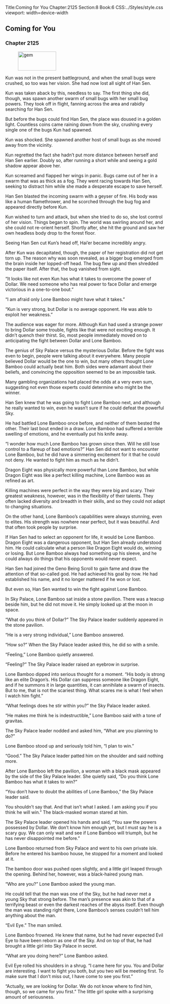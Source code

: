 Title:Coming for You 
Chapter:2125 
Section:8 
Book:6 
CSS:../Styles/style.css 
viewport: width=device-width
  
## Coming for You
### Chapter 2125 
<figure>
	<img src="../Images/gem.gif" alt="gem" id="gem" width="120" height="60" />
</figure>
  

  
  Kun was not in the present battleground, and when the small bugs were crushed, so too was her vision. She had now lost all sight of Han Sen.

Kun was taken aback by this, needless to say. The first thing she did, though, was spawn another swarm of small bugs with her small bug powers. They took off in flight, fanning across the area and rabidly searching for Han Sen.

But before the bugs could find Han Sen, the place was doused in a golden light. Countless coins came raining down from the sky, crushing every single one of the bugs Kun had spawned.

Kun was shocked. She spawned another host of small bugs as she moved away from the vicinity.

Kun regretted the fact she hadn’t put more distance between herself and Han Sen earlier. Doubly so, after running a short while and seeing a gold shadow appear above her.

Kun screamed and flapped her wings in panic. Bugs came out of her in a swarm that was as thick as a fog. They went racing towards Han Sen, seeking to distract him while she made a desperate escape to save herself.

Han Sen blasted the incoming swarm with a geyser of fire. His body was like a human flamethrower, and he scorched through the bug fog and appeared directly before Kun.

Kun wished to turn and attack, but when she tried to do so, she lost control of her vision. Things began to spin. The world was swirling around her, and she could not re-orient herself. Shortly after, she hit the ground and saw her own headless body drop to the forest floor.

Seeing Han Sen cut Kun’s head off, Hai’er became incredibly angry.

After Kun was decapitated, though, the paper of her registration did not get torn up. The reason why was soon revealed, as a bigger bug emerged from the brain inside her lopped-off head. The bug flew up and then shredded the paper itself. After that, the bug vanished from sight.

“It looks like not even Kun has what it takes to overcome the power of Dollar. We need someone who has real power to face Dollar and emerge victorious in a one-to-one bout.”

“I am afraid only Lone Bamboo might have what it takes.”

“Kun is very strong, but Dollar is no average opponent. He was able to exploit her weakness.”

The audience was eager for more. Although Kun had used a strange power to bring Dollar some trouble, fights like that were not exciting enough. It didn’t quench their thirst. So, most people immediately moved on to anticipating the fight between Dollar and Lone Bamboo.

The genius of Sky Palace versus the mysterious Dollar. Before the fight was even to begin, people were talking about it everywhere. Many people believed Dollar would be the one to win, but many others thought Lone Bamboo could actually beat him. Both sides were adamant about their beliefs, and convincing the opposition seemed to be an impossible task.

Many gambling organizations had placed the odds at a very even sum, suggesting not even those experts could determine who might be the winner.

Han Sen knew that he was going to fight Lone Bamboo next, and although he really wanted to win, even he wasn’t sure if he could defeat the powerful Sky.

He had battled Lone Bamboo once before, and neither of them bested the other. Their last bout ended in a draw. Lone Bamboo had suffered a terrible swelling of emotions, and he eventually put his knife away.

“I wonder how much Lone Bamboo has grown since then. Will he still lose control to a flareup of bad emotions?” Han Sen did not want to encounter Lone Bamboo, but he did have a simmering excitement for it that he could not deny. He wanted to fight him as much as he didn’t.

Dragon Eight was physically more powerful than Lone Bamboo, but while Dragon Eight was like a perfect killing machine, Lone Bamboo was as refined as art.

Killing machines were perfect in the way they were big and scary. Their greatest weakness, however, was in the flexibility of their talents. They often lacked diversity and breadth in their skills, and so they could not adapt to changing situations.

On the other hand, Lone Bamboo’s capabilities were always stunning, even to elites. His strength was nowhere near perfect, but it was beautiful. And that often took people by surprise.

If Han Sen had to select an opponent for life, it would be Lone Bamboo. Dragon Eight was a dangerous opponent, but Han Sen already understood him. He could calculate what a person like Dragon Eight would do, winning or losing. But Lone Bamboo always had something up his sleeve, and he could always do things that his opponents would never expect.

Han Sen had joined the Geno Being Scroll to gain fame and draw the attention of that so-called god. He had achieved his goal by now. He had established his name, and it no longer mattered if he won or lost.

But even so, Han Sen wanted to win the fight against Lone Bamboo.

In Sky Palace, Lone Bamboo sat inside a stone pavilion. There was a teacup beside him, but he did not move it. He simply looked up at the moon in space.

“What do you think of Dollar?” The Sky Palace leader suddenly appeared in the stone pavilion.

“He is a very strong individual,” Lone Bamboo answered.

“How so?” When the Sky Palace leader asked this, he did so with a smile.

“Feeling,” Lone Bamboo quietly answered.

“Feeling?” The Sky Palace leader raised an eyebrow in surprise.

Lone Bamboo dipped into serious thought for a moment. “His body is strong like an elite Dragon’s. His Dollar can suppress someone like Dragon Eight, and if he summons it in large quantities, it can annihilate a swarm of insects. But to me, that is not the scariest thing. What scares me is what I feel when I watch him fight.”

“What feelings does he stir within you?” the Sky Palace leader asked.

“He makes me think he is indestructible,” Lone Bamboo said with a tone of gravitas.

The Sky Palace leader nodded and asked him, “What are you planning to do?”

Lone Bamboo stood up and seriously told him, “I plan to win.”

“Good.” The Sky Palace leader patted him on the shoulder and said nothing more.

After Lone Bamboo left the pavilion, a woman with a black mask appeared by the side of the Sky Palace leader. She quietly said, “Do you think Lone Bamboo has what it takes to win?”

“You don’t have to doubt the abilities of Lone Bamboo,” the Sky Palace leader said.

You shouldn’t say that. And that isn’t what I asked. I am asking you if you think he will win.” The black-masked woman stared at him.

The Sky Palace leader opened his hands and said, “You saw the powers possessed by Dollar. We don’t know him enough yet, but I must say he is a scary guy. We can only wait and see if Lone Bamboo will triumph, but he has never disappointed me before.”

Lone Bamboo returned from Sky Palace and went to his own private isle. Before he entered his bamboo house, he stopped for a moment and looked at it.

The bamboo door was pushed open slightly, and a little girl leaped through the opening. Behind her, however, was a black-haired young man.

“Who are you?” Lone Bamboo asked the young man.

He could tell that the man was one of the Sky, but he had never met a young Sky that strong before. The man’s presence was akin to that of a terrifying beast or even the darkest reaches of the abyss itself. Even though the man was standing right there, Lone Bamboo’s senses couldn’t tell him anything about the man.

“Evil Eye.” The man smiled.

Lone Bamboo frowned. He knew that name, but he had never expected Evil Eye to have been reborn as one of the Sky. And on top of that, he had brought a little girl into Sky Palace in secret.

“What are you doing here?” Lone Bamboo asked.

Evil Eye rolled his shoulders in a shrug. “I came here for you. You and Dollar are interesting. I want to fight you both, but you two will be meeting first. To make sure that I don’t miss out, I have come to see you first.”

“Actually, we are looking for Dollar. We do not know where to find him, though, so we came for you first.” The little girl spoke with a surprising amount of seriousness.
